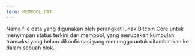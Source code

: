 ```yaml
---
term: MEMPOOL.DAT
---
```


Nama file data yang digunakan oleh perangkat lunak Bitcoin Core untuk menyimpan status terkini dari mempool, yang merupakan kumpulan transaksi yang belum dikonfirmasi yang menunggu untuk ditambahkan ke dalam sebuah blok.